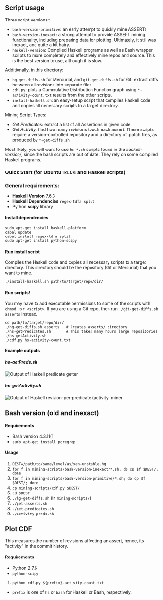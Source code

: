 ## Script usage

Three script versions::
- `bash-version-primitive`: an early attempt to quickly mine ASSERTs
- `bash-version-inexact`: a strong attempt to provide ASSERT mining functionality, including preparing data for plotting. Ultimately, it still was inexact, and quite a bit hairy.
- `haskell-version`: Compiled Haskell programs as well as Bash wrapper scripts to more completely and effectively mine repos and source. This is the best version to use, although it is slow.

Additionally, in this directory:
- `hg-get-diffs.sh` for Mercurial, and `git-get-diffs.sh` for Git: extract diffs between all revisions into separate files.
- `cdf.py`: plots a Cummulative Distribution Function graph using `*-activity-count.txt` results from the other scripts.
- `install-haskell.sh`: an easy-setup script that compiles Haskell code and copies all necessary scripts to a target directory.

Mining Script Types:
- *Get Predicates*: extract a list of all Assertions in given code
- *Get Activity*: find how many revisions touch each assert. These scripts require a version-controlled repository and a directory of .patch files, as produced by `*-get-diffs.sh`

Most likely, you will want to use `hs-*.sh` scripts found in the *haskell-version/*, since the bash scripts are out of date. They rely on some compiled Haskell programs.



### Quick Start (for Ubuntu 14.04 and Haskell scripts)

### General requirements:
- **Haskell Version** 7.6.3
- **Haskell Dependencies** `regex-tdfa split`
- Python **scipy** library

#### Install dependencies
```
sudo apt-get install haskell-platform 
cabal update
cabal install regex-tdfa split
sudo apt-get install python-scipy
```

#### Run install script
Compiles the Haskell code and copies all necessary scripts to a target directory. This directory should be the repository (Git or Mercurial) that you want to mine.
```
./install-haskell.sh path/to/target/repo/dir/
```

#### Run scripts!
You may have to add executable permissions to some of the scripts with `chmod +xr <script>`.
If you are using a Git repo, then run `./git-get-diffs.sh asserts` instead.

```
cd path/to/target/repo/dir/
./hg-get-diffs.sh asserts   # Creates asserts/ directory
./hs-getPredicates.sh       # This takes many hours large repositories
./hs-getActivity.sh
./cdf.py hs-activity-count.txt
```
#### Example outputs

##### hs-getPreds.sh
![Output of Haskell predicate getter](https://github.com/miraleung/tressa/raw/master/screenshots/hs-getpreds.png)

##### hs-getActivity.sh
![Output of Haskell revision-per-predicate (activity) miner](https://github.com/miraleung/tressa/raw/master/screenshots/hs-getactivity.png)



## Bash version (old and inexact)
#### Requirements
- Bash version 4.3.11(1)
- `sudo apt-get install pcregrep`

#### Usage
1. `DEST=/path/to/same/level/as/xen-unstable.hg`
2. `for f in mining-scripts/bash-version-inexact/*.sh; do cp $f $DEST/; done`
3. `for f in mining-scripts/bash-version-primitive/*.sh; do cp $f $DEST/; done`
4. `cp mining-scripts/cdf.py $DEST/`
5. `cd $DEST`
6. `./hg-get-diffs.sh` (in `mining-scripts/`)
7. `./get-asserts.sh`
8. `./get-predicates.sh`
9. `./activity-preds.sh`


## Plot CDF
This measures the number of revisions affecting an assert, hence, its "activity" in the commit history.

#### Requirements
- Python 2.7.6
- `python-scipy`

1. `python cdf.py ${prefix}-activity-count.txt`
  - `prefix` is one of `hs` or `bash` for Haskell or Bash, respectively.

